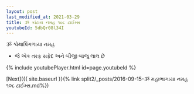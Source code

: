 ```yaml
---
layout: post
last_modified_at: 2021-03-29
title: ૐ કાંટાય નમહ ૧૦૮ ટાઈમ્સ
youtubeId: 5dbQr08l34I
---
```

 
 
 ૐ શ્વેથાપિંગળાયા નમહ  
 
 -  જે એક તરફ સફેદ અને બીજી બાજુ લાલ છે 
 
  
 
  
 
 
 
 
 
 


{% include youtubePlayer.html id=page.youtubeId %}
 
[Next]({{ site.baseurl }}{% link  split2/_posts/2016-09-15-ૐ મહાભાગાયા નમહ ૧૦૮ ટાઈમ્સ.md%})
 
